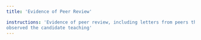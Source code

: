 ```yaml
---
title: 'Evidence of Peer Review' 

instructions: 'Evidence of peer review, including letters from peers that have
observed the candidate teaching'
---
```


